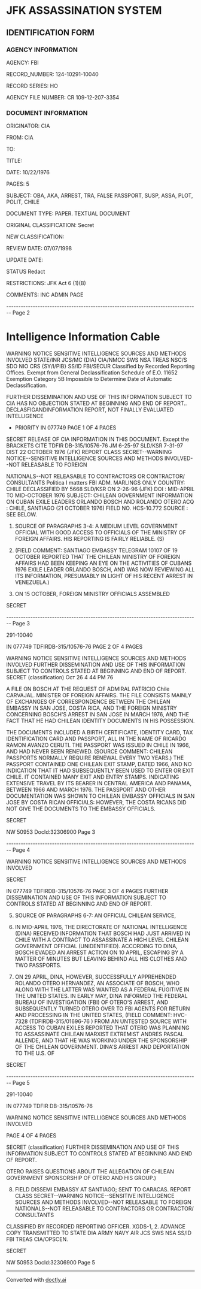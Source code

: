 # JFK ASSASSINATION SYSTEM
## IDENTIFICATION FORM

### AGENCY INFORMATION

AGENCY: FBI

RECORD_NUMBER: 124-10291-10040

RECORD SERIES: HO

AGENCY FILE NUMBER: CR 109-12-207-3354

### DOCUMENT INFORMATION

ORIGINATOR: CIA

FROM: CIA

TO:

TITLE:

DATE: 10/22/1976

PAGES: 5

SUBJECT: OBA, AKA, ARREST, TRA, FALSE PASSPORT, SUSP, ASSA, PLOT, POLIT, CHILE

DOCUMENT TYPE: PAPER. TEXTUAL DOCUMENT

ORIGINAL
CLASSIFICATION: Secret

NEW
CLASSIFICATION:

REVIEW DATE: 07/07/1998

UPDATE DATE:

STATUS Redact

RESTRICTIONS: JFK Act 6 (1)(B)

COMMENTS: INC ADMIN PAGE


-------------------------------------------------------------------------------- Page 2

# Intelligence Information Cable

WARNING NOTICE
SENSITIVE INTELLIGENCE SOURCES AND METHODS INVOLVED
STATE/INR JCS/MC (DIA) CIA/NMCC SWS NSA TREAS NSC/S SDO NIO CRS
{SY/I/PIB} SS/ID FBI/SECUR
Classified by Recorded Reporting Offices. Exempt from General Declassification Schedule of E.O. 11652 Exemption Category 5B Impossible to Determine Date of Automatic Declassification.

FURTHER DISSEMINATION AND USE OF THIS INFORMATION SUBJECT TO
CIA HAS NO OBJECTION STATED AT BEGINNING AND END OF REPORT..
DECLASFIGANDINFORMATION REPORT, NOT FINALLY EVALUATED INTELLIGENCE

* PRIORITY
  IN 077749
  PAGE 1 OF 4 PAGES

SECRET
RELEASE OF CIA INFORMATION
IN THIS DOCUMENT. Except the BRACKETS
CITE TDFIR DB-315/10576-76
JM 6-25-97 SLD/KSR 7-31-97 DIST 22 OCTOBER 1976
(JFK)
REPORT CLASS SECRET--WARNING NOTICE--SENSITIVE INTELLIGENCE
SOURCES AND METHODS INVOLVED--NOT RELEASABLE TO FOREIGN

NATIONALS--NOT RELEASABLE TO CONTRACTORS OR CONTRACTOR/
CONSULTANTS Politica I matters FBI ADM. MARLINGS ONLY
COUNTRY: CHILE
DECLASSIFIED BY 5668 SLD/KSR
ON 2-26-96
(JFK)
DOI : MID-APRIL TO MID-OCTOBER 1976
SUBJECT: CHILEAN GOVERNMENT INFORMATION ON CUBAN EXILE
LEADERS ORLANDO BOSCH AND ROLANDO OTERO
ACQ : CHILE, SANTIAGO (21 OCTOBER 1976) FIELD NO. HCS-10.772
SOURCE : SEE BELOW.

1. SOURCE OF PARAGRAPHS 3-4: A MEDIUM LEVEL GOVERNMENT
   OFFICIAL WITH GOOD ACCESS TO OFFICIALS OF THE MINISTRY OF
   FOREIGN AFFAIRS. HIS REPORTING IS FAIRLY RELIABLE. (S)

2. (FIELD COMMENT: SANTIAGO EMBASSY TELEGRAM 10107 OF
   19 OCTOBER REPORTED THAT THE CHILEAN MINISTRY OF FOREIGN
   AFFAIRS HAD BEEN KEEPING AN EYE ON THE ACTIVITIES OF CUBANS 1976
   EXILE LEADER ORLANDO BOSCH, AND WAS NOW REVIEWING ALL
   ITS INFORMATION, PRESUMABLY IN LIGHT OF HIS RECENT ARREST IN
   VENEZUELA.)

3. ON 15 OCTOBER, FOREIGN MINISTRY OFFICIALS ASSEMBLED

SECRET


-------------------------------------------------------------------------------- Page 3

291-10040

IN 077749
TDFIRDB-315/10576-76
PAGE 2 OF 4 PAGES

WARNING NOTICE
SENSITIVE INTELLIGENCE SOURCES AND METHODS INVOLVED
FURTHER DISSEMINATION AND USE OF THIS INFORMATION SUBJECT TO CONTROLS STATED AT BEGINNING AND END OF REPORT.
SECRET
(classification) Ост 26 4 44 РМ 76

A FILE ON BOSCH AT THE REQUEST OF ADMIRAL PATRICIO Chile
CARVAJAL. MINISTER OF FOREIGN AFFAIRS. THE FILE CONSISTS MAINLY OF EXCHANGES OF CORRESPONDENCE BETWEEN THE CHILEAN EMBASSY IN SAN JOSE, COSTA RICA, AND THE FOREIGN MINISTRY CONCERNING BOSCH'S ARREST IN SAN JOSE IN MARCH 1976, AND THE FACT THAT HE HAD CHILEAN IDENTITY DOCUMENTS IN HIS POSSESSION.

THE DOCUMENTS INCLUDED A BIRTH CERTIFICATE, IDENTITY CARD, TAX IDENTIFICATION CARD AND PASSPORT, ALL IN THE NAME OF RICARDO RAMON AVANZO CERUTI. THE PASSPORT WAS ISSUED IN CHILE IN 1966, AND HAD NEVER BEEN RENEWED. (SOURCE COMMENT: CHILEAN PASSPORTS NORMALLY REQUIRE RENEWAL EVERY TWO YEARS.) THE PASSPORT CONTAINED ONE CHILEAN EXIT STAMP, DATED 1966, AND NO INDICATION THAT IT HAD SUBSEQUENTLY BEEN USED TO ENTER OR EXIT CHILE. IT CONTAINED MANY EXIT AND ENTRY STAMPS. INDICATING EXTENSIVE TRAVEL BY ITS BEARER IN CENTRAL AMERICA AND PANAMA, BETWEEN 1966 AND MARCH 1976. THE PASSPORT AND OTHER DOCUMENTATION WAS SHOWN TO CHILEAN EMBASSY OFFICIALS IN SAN JOSE BY COSTA RICAN OFFICIALS: HOWEVER, THE COSTA RICANS DID NOT GIVE THE DOCUMENTS TO THE EMBASSY OFFICIALS.

SECRET

NW 50953 DocId:32306900 Page 3


-------------------------------------------------------------------------------- Page 4

WARNING NOTICE
SENSITIVE INTELLIGENCE SOURCES AND METHODS INVOLVED

SECRET

IN 077749
TDFIRDB-315/10576-76
PAGE 3 OF 4 PAGES
FURTHER DISSEMINATION AND USE OF THIS INFORMATION SUBJECT TO
CONTROLS STATED AT BEGINNING AND END OF REPORT.

5. SOURCE OF PARAGRAPHS 6-7: AN OFFICIAL CHILEAN SERVICE,

6. IN MID-APRIL 1976, THE DIRECTORATE OF NATIONAL INTELLIGENCE (DINA) RECEIVED INFORMATION THAT BOSCH HAD JUST ARRIVED IN CHILE WITH A CONTRACT TO ASSASSINATE A HIGH LEVEL CHILEAN GOVERNMENT OFFICIAL (UNIDENTIFIED). ACCORDING TO DINA, BOSCH EVADED AN ARREST ACTION ON 10 APRIL, ESCAPING BY A MATTER OF MINUTES BUT LEAVING BEHIND ALL HIS CLOTHES AND TWO PASSPORTS.

7. ON 29 APRIL, DINA, HOWEVER, SUCCESSFULLY APPREHENDED ROLANDO OTERO HERNANDEZ, AN ASSOCIATE OF BOSCH, WHO ALONG WITH THE LATTER WAS WANTED AS A FEDERAL FUGITIVE IN THE UNITED STATES. IN EARLY MAY, DINA INFORMED THE FEDERAL BUREAU OF INVESTIGATION (FBI) OF OTERO'S ARREST, AND SUBSEQUENTLY TURNED OTERO OVER TO FBI AGENTS FOR RETURN AND PROCESSING IN THE UNITED STATES, (FIELD COMMENT: HVC-7328 (TDFIRDB-315/01696-76 ) FROM AN UNTESTED SOURCE WITH ACCESS TO CUBAN EXILES REPORTED THAT OTERO WAS PLANNING TO ASSASSINATE CHILEAN MARXIST EXTREMIST ANDRES PASCAL ALLENDE, AND THAT HE WAS WORKING UNDER THE SPONSORSHIP OF THE CHILEAN GOVERNMENT. DINA'S ARREST AND DEPORTATION TO THE U.S. OF

SECRET


-------------------------------------------------------------------------------- Page 5

291-10040

IN 077749
TDFIR DB-315/10576-76

WARNING NOTICE
SENSITIVE INTELLIGENCE SOURCES AND METHODS INVOLVED

PAGE 4 OF 4 PAGES

SECRET
(classification)
FURTHER DISSEMINATION AND USE OF THIS INFORMATION SUBJECT TO
CONTROLS STATED AT BEGINNING AND END OF REPORT.

OTERO RAISES QUESTIONS ABOUT THE ALLEGATION OF CHILEAN
GOVERNMENT SPONSORSHIP OF OTERO AND HIS GROUP.)

8. FIELD DISSEMI EMBASSY AT SANTIAGO; SENT TO CARACAS.
   REPORT CLASS SECRET--WARNING NOTICE--SENSITIVE INTELLIGENCE
   SOURCES AND METHODS INVOLVED--NOT RELEASABLE TO FOREIGN
   NATIONALS--NOT RELEASABLE TO CONTRACTORS OR CONTRACTOR/
   CONSULTANTS

CLASSIFIED BY RECORDED REPORTING OFFICER. XGDS-1, 2.
ADVANCE COPY TRANSMITTED TO STATE DIA ARMY NAVY AIR JCS SWS NSA SS/ID FBI TREAS
CIA/OPSCEN.


SECRET

NW 50953 DocId:32306900 Page 5


---
Converted with [doctly.ai](https://doctly.ai)